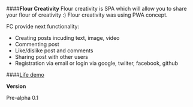 ####**Flour Creativity**
Flour creativity is SPA which will allow you to share your flour of creativity :)
Flour creativity was using PWA concept.

FC provide next functionality:
-   Creating posts incuding text, image, video
-   Commenting post
-   Like/dislike post and comments
-   Sharing post with other users
-   Registration via email or login via google, twiiter, facebook, github

####[Life demo](https://flour-creativity.firebaseapp.com/)

**Version**

Pre-alpha 0.1